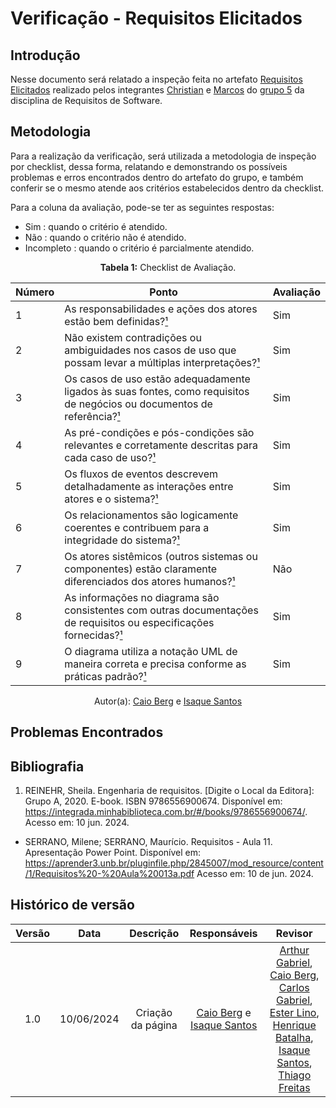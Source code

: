 # Verificação - Requisitos Elicitados

## Introdução

Nesse documento será relatado a inspeção feita no artefato [Requisitos Elicitados](https://requisitos-de-software.github.io/2024.1-Sinesp_Cidadao/elicitacao/tecnicas/Requisitos_elicitados/) realizado pelos integrantes [Christian](https://github.com/crstyhs) e [Marcos](https://github.com/Bittarx) do [grupo 5](https://github.com/Requisitos-de-Software/2024.1-Sinesp_Cidadao) da disciplina de Requisitos de Software.

## Metodologia


Para a realização da verificação, será utilizada a metodologia de inspeção por checklist, dessa forma, relatando e demonstrando os possíveis problemas e erros encontrados dentro do artefato do grupo, e também conferir se o mesmo atende aos critérios estabelecidos dentro da checklist.

Para a coluna da avaliação, pode-se ter as seguintes respostas:
- Sim : quando o critério é atendido.
- Não : quando o critério não é atendido.
- Incompleto : quando o critério é parcialmente atendido.

<font><p style="text-align: center">**Tabela 1:** Checklist de Avaliação.</p></font>

| Número | Ponto                                                                                                                    | Avaliação |
|--------|--------------------------------------------------------------------------------------------------------------------------|-----------|
| 1      | As responsabilidades e ações dos atores estão bem definidas?[¹](#ref1)                                                               | Sim       |
| 2      | Não existem contradições ou ambiguidades nos casos de uso que possam levar a múltiplas interpretações?[¹](#ref1)                      | Sim       |
| 3      | Os casos de uso estão adequadamente ligados às suas fontes, como requisitos de negócios ou documentos de referência?[¹](#ref1)        | Sim       |
| 4      | As pré-condições e pós-condições são relevantes e corretamente descritas para cada caso de uso?[¹](#ref1)                            | Sim       |
| 5      | Os fluxos de eventos descrevem detalhadamente as interações entre atores e o sistema?[¹](#ref1)                                      | Sim       |
| 6      | Os relacionamentos são logicamente coerentes e contribuem para a integridade do sistema?[¹](#ref1)                                    | Sim       |
| 7      | Os atores sistêmicos (outros sistemas ou componentes) estão claramente diferenciados dos atores humanos?[¹](#ref1)                   |    Não      |
| 8      | As informações no diagrama são consistentes com outras documentações de requisitos ou especificações fornecidas?[¹](#ref1)           | Sim       |
| 9      | O diagrama utiliza a notação UML de maneira correta e precisa conforme as práticas padrão?[¹](#ref1)                                  | Sim       |

<div align="center">Autor(a): <a href="https://github.com/Caio-bergbjj">Caio Berg</a> e <a href="https://github.com/IsaqueSH">Isaque Santos</a></div>

## Problemas Encontrados

## Bibliografia

1. REINEHR, Sheila. Engenharia de requisitos. [Digite o Local da Editora]: Grupo A, 2020. E-book. ISBN 9786556900674. Disponível em: https://integrada.minhabiblioteca.com.br/#/books/9786556900674/. Acesso em: 10 jun. 2024.
- SERRANO, Milene; SERRANO, Maurício. Requisitos - Aula 11. Apresentação Power Point. Disponível em: https://aprender3.unb.br/pluginfile.php/2845007/mod_resource/content/1/Requisitos%20-%20Aula%20013a.pdf Acesso em: 10 de jun. 2024.

## Histórico de versão

| Versão | Data | Descrição | Responsáveis | Revisor |
| :----: | :--: | :-----------------------------------------------------: | :----------------------------------------------------------------------------------------------: | :----------------------------------------------: |
|  1.0   | 10/06/2024 | Criação da página  | [Caio Berg](https://github.com/Caio-bergbjj) e  [Isaque Santos](https://github.com/IsaqueSH) |  [Arthur Gabriel](ArthurGabrieel), [Caio Berg](https://github.com/Caio-bergbjj), [Carlos Gabriel](https://github.com/TheCarlosRamos), [Ester Lino](https://github.com/esteerlino), [Henrique Batalha](https://github.com/HeBatalha), [Isaque Santos](https://github.com/IsaqueSH), [Thiago Freitas](https://github.com/thiagorfreitas) |